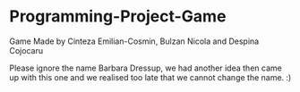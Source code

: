 # Programming-Project-Game

Game Made by Cinteza Emilian-Cosmin, Bulzan Nicola and Despina Cojocaru

Please ignore the name Barbara Dressup, we had another idea then came up with this one and we realised too late that we cannot change the name. :)